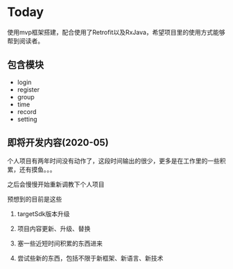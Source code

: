 # Today

使用mvp框架搭建，配合使用了Retrofit以及RxJava，希望项目里的使用方式能够帮到阅读者。

## 包含模块

- login
- register
- group
- time
- record
- setting

## 即将开发内容(2020-05)

个人项目有两年时间没有动作了，这段时间输出的很少，更多是在工作里的一些积累，还有摸鱼。。。

之后会慢慢开始重新调教下个人项目

预想到的目前是这些

1. targetSdk版本升级

2. 项目内容更新、升级、替换

3. 塞一些近短时间积累的东西进来

4. 尝试些新的东西，包括不限于新框架、新语言、新技术
